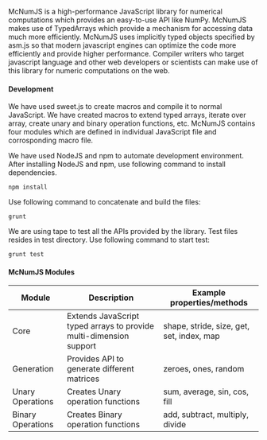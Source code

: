 McNumJS is a high-performance JavaScript library for numerical computations which provides an easy-to-use API like NumPy.
McNumJS makes use of TypedArrays which provide a mechanism for accessing data much more efficiently.
McNumJS uses implicitly typed objects specified by asm.js so that modern javascript engines can 
optimize the code more efficiently and provide higher performance. Compiler writers who target 
javascript language and other web developers or scientists can make use of this library for 
numeric computations on the web.

#### Development

We have used sweet.js to create macros and compile it to normal JavaScript. We have created macros to extend typed arrays, iterate over array, create unary and binary operation functions, etc. McNumJS contains four modules which are defined in individual JavaScript file and corrosponding macro file.

We have used NodeJS and npm to automate development environment. After installing NodeJS and npm, use following command to install dependencies.

```
npm install
```

Use following command to concatenate and build the files:

```
grunt
```

We are using tape to test all the APIs provided by the library. Test files resides in test directory. Use following command to start test:

```
grunt test
```

#### McNumJS Modules

|Module             | Description                                                       | Example properties/methods
|-------------------|-------------------------------------------------------------------|------------------------------------------
|Core               |Extends JavaScript typed arrays to provide multi-dimension support | shape, stride, size, get, set, index, map
|Generation         |Provides API to generate different matrices                        | zeroes, ones, random
|Unary Operations   |Creates Unary operation functions                                  | sum, average, sin, cos, fill
|Binary Operations  |Creates Binary operation functions                                 | add, subtract, multiply, divide


